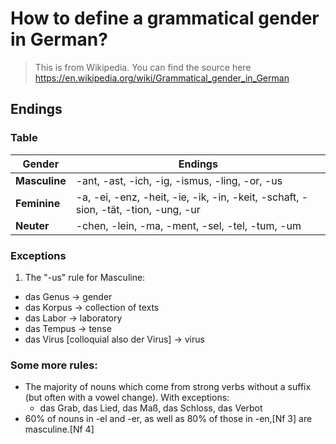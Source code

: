 # How to define a grammatical gender in German? 
> This is from Wikipedia. You can find the source here <https://en.wikipedia.org/wiki/Grammatical_gender_in_German> 
## Endings

### Table 

| Gender        | Endings                                                                            |
| ------------- | ---------------------------------------------------------------------------------- |
| **Masculine** | -ant, -ast, -ich, -ig, -ismus, -ling, -or, -us                                     |
| **Feminine**  | -a, -ei, -enz, -heit, -ie, -ik, -in, -keit, -schaft, -sion, -tät, -tion, -ung, -ur |
| **Neuter**    | -chen, -lein, -ma, -ment, -sel, -tel, -tum, -um                                    |

### Exceptions
1. The "-us" rule for Masculine:
  - das Genus -> gender
  - das Korpus -> collection of texts
  - das Labor -> laboratory
  - das Tempus -> tense
  - das Virus [colloquial also der Virus] -> virus

### Some more rules: 
- The majority of nouns which come from strong verbs without a suffix (but often with a vowel change).
  With exceptions: 
    - das Grab, das Lied, das Maß, das Schloss, das Verbot
- 60% of nouns in -el and -er, as well as 80% of those in -en,[Nf 3] are masculine.[Nf 4]
